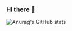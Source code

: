 ### Hi there 👋

![Anurag's GitHub stats](https://github-readme-stats.vercel.app/api?username=grantbirki&count_private=true&show_icons=true&theme=nord&hide=issues,prs)

